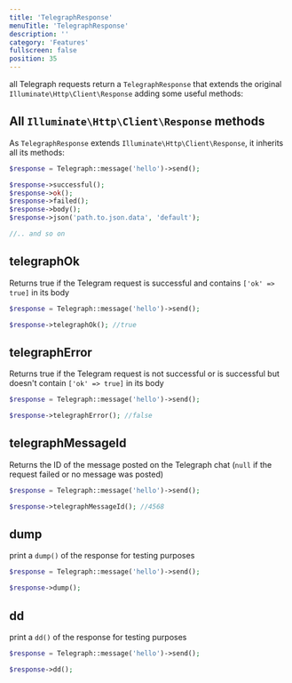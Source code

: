 ```yaml
---
title: 'TelegraphResponse'
menuTitle: 'TelegraphResponse'
description: ''
category: 'Features'
fullscreen: false 
position: 35
---
```


all Telegraph requests return a `TelegraphResponse` that extends the original `Illuminate\Http\Client\Response` adding some useful methods:

## All `Illuminate\Http\Client\Response` methods

As `TelegraphResponse` extends `Illuminate\Http\Client\Response`, it inherits all its methods:

```php
$response = Telegraph::message('hello')->send();

$response->successful();
$response->ok();
$response->failed();
$response->body();
$response->json('path.to.json.data', 'default');

//.. and so on
```

## telegraphOk

Returns true if the Telegram request is successful and contains `['ok' => true]` in its body

```php
$response = Telegraph::message('hello')->send();

$response->telegraphOk(); //true
```

## telegraphError

Returns true if the Telegram request is not successful or is successful but doesn't contain `['ok' => true]` in its body

```php
$response = Telegraph::message('hello')->send();

$response->telegraphError(); //false
```

## telegraphMessageId

Returns the ID of the message posted on the Telegraph chat (`null` if the request failed or no message was posted)

```php
$response = Telegraph::message('hello')->send();

$response->telegraphMessageId(); //4568
```

## dump

print a `dump()` of the response for testing purposes

```php
$response = Telegraph::message('hello')->send();

$response->dump();
```

## dd

print a `dd()` of the response for testing purposes

```php
$response = Telegraph::message('hello')->send();

$response->dd();
```
